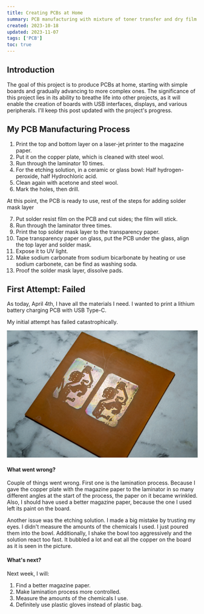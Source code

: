 ```yaml
---
title: Creating PCBs at Home
summary: PCB manufacturing with mixture of toner transfer and dry film methods
created: 2023-10-18
updated: 2023-11-07
tags: ['PCB']
toc: true
---
```


## Introduction

The goal of this project is to produce PCBs at home, starting with simple boards and gradually advancing to more complex ones. The significance of this project lies in its ability to breathe life into other projects, as it will enable the creation of boards with USB interfaces, displays, and various peripherals. I'll keep this post updated with the project's progress.

## My PCB Manufacturing Process

1. Print the top and bottom layer on a laser-jet printer to the magazine paper.
2. Put it on the copper plate, which is cleaned with steel wool.
3. Run through the laminator 10 times.
4. For the etching solution, in a ceramic or glass bowl:
   Half hydrogen-peroxide, half Hydrochloric acid.
5. Clean again with acetone and steel wool.
6. Mark the holes, then drill.

At this point, the PCB is ready to use, rest of the steps for adding solder mask layer

7. Put solder resist film on the PCB and cut sides; the film will stick.
8. Run through the laminator three times.
9. Print the top solder mask layer to the transparency paper.
10. Tape transparency paper on glass, put the PCB under the glass, align the top layer and solder mask.
11. Expose it to UV light.
12. Make sodium carbonate from sodium bicarbonate by heating or use sodium carbonete, can be find as washing soda.
13. Proof the solder mask layer, dissolve pads.

## First Attempt: Failed

As today, April 4th, I have all the materials I need. I wanted to print a lithium battery charging PCB with USB Type-C.

My initial attempt has failed catastrophically.

![attempt](img/worst-pcb.webp)

#### What went wrong?

Couple of things went wrong. First one is the lamination process. Because I gave the copper plate with the magazine paper to the laminator in so many different angles at the start of the process, the paper on it became wrinkled. Also, I should have used a better magazine paper, because the one I used left its paint on the board.

Another issue was the etching solution. I made a big mistake by trusting my eyes. I didn't measure the amounts of the chemicals I used. I just poured them into the bowl. Additionally, I shake the bowl too aggressively and the solution react too fast. It bubbled a lot and eat all the copper on the board as it is seen in the picture.

#### What's next?

Next week, I will:

1. Find a better magazine paper.
2. Make lamination process more controlled.
3. Measure the amounts of the chemicals I use.
4. Definitely use plastic gloves instead of plastic bag.
